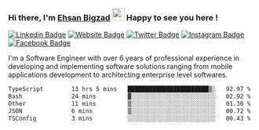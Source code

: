 ### Hi there, I'm <a href="https://ehsanbigzad.com" target="_blank">Ehsan Bigzad</a> <img src="https://media.giphy.com/media/hvRJCLFzcasrR4ia7z/giphy.gif" width="25px" height="25px"> Happy to see you here !

[![Linkedin Badge](https://img.shields.io/badge/-LinkedIn-0e76a8?style=flat-square&logo=Linkedin&logoColor=white)](https://linkedin.com/in/EhsanBigzad)
[![Website Badge](https://img.shields.io/badge/Website-3b5998?style=flat-square&logo=google-chrome&logoColor=white)](https://ehsanbigzad.com)
[![Twitter Badge](https://img.shields.io/badge/-Twitter-00acee?style=flat-square&logo=Twitter&logoColor=white)](https://twitter.com/EhsanBigzad)
[![Instagram Badge](https://img.shields.io/badge/-Instagram-e4405f?style=flat-square&logo=Instagram&logoColor=white)](https://instagram.com/ehsanbigzad/)
[![Facebook Badge](https://img.shields.io/badge/-Facebook-0088cc?style=flat-square&logo=Facebook&logoColor=white)](https://facebook.com/EhsanBigzad7)

I'm a Software Engineer with over 6 years of professional experience
in developing and implementing software solutions ranging from mobile applications development to architecting enterprise level softwares.

<!--START_SECTION:waka-->

```txt
TypeScript        13 hrs 5 mins   ███████████████████████▒░   92.97 %
Bash              24 mins         ▓░░░░░░░░░░░░░░░░░░░░░░░░   02.92 %
Other             11 mins         ▒░░░░░░░░░░░░░░░░░░░░░░░░   01.30 %
JSON              6 mins          ▒░░░░░░░░░░░░░░░░░░░░░░░░   00.72 %
TSConfig          3 mins          ░░░░░░░░░░░░░░░░░░░░░░░░░   00.43 %
```

<!--END_SECTION:waka-->
